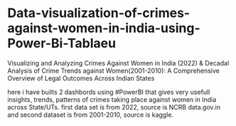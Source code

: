 # Data-visualization-of-crimes-against-women-in-india-using-Power-Bi-Tablaeu
 Visualizing and Analyzing Crimes Against   Women in India (2022) &amp; Decadal Analysis of Crime Trends against Women(2001-2010): A Comprehensive Overview of Legal Outcomes Across Indian States 

 here i have builts 2 dashbords using #PowerBI that gives very usefull insights, trends, patterns of crimes taking place against women in India across State/UTs.
 first data set is from 2022, source is NCRB data.gov.in and second dataset is from 2001-2010, source is kaggle.
